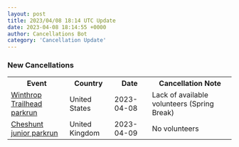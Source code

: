 ```yaml
---
layout: post
title: 2023/04/08 18:14 UTC Update
date: 2023-04-08 18:14:55 +0000
author: Cancellations Bot
category: 'Cancellation Update'
---
```


<h3>New Cancellations</h3>
<div class='hscrollable'>
<table style='width: 100%'>
    <tr>
        <th>Event</th>
        <th>Country</th>
        <th>Date</th>
        <th>Cancellation Note</th>
    </tr>
    <tr>
        <td><a href="https://www.parkrun.us/winthroptrailhead">Winthrop Trailhead parkrun</a></td>
        <td>United States</td>
        <td>2023-04-08</td>
        <td>Lack of available volunteers (Spring Break)</td>
    </tr>
    <tr>
        <td><a href="https://www.parkrun.org.uk/cheshunt-juniors">Cheshunt junior parkrun</a></td>
        <td>United Kingdom</td>
        <td>2023-04-09</td>
        <td>No volunteers</td>
    </tr>
</table>
</div>
